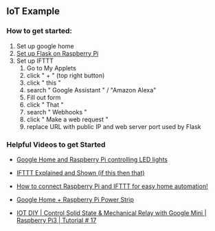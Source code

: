 ## IoT Example

### How to get started:
1. Set up google home <br />
2. [Set up Flask on Raspberry Pi](https://projects.raspberrypi.org/en/projects/python-web-server-with-flask/)<br />
3. Set up IFTTT<br />
    1. Go to My Applets
    2. click " + " (top right button)
    3. click " this "
    4. search " Google Assistant " / "Amazon Alexa"
    5. Fill out form
    6. click " That "
    7. search " Webhooks "
    8. click " Make a web request "
    9. replace URL with public IP and web server port used by Flask
	
    
    

###  Helpful Videos to get Started
* [Google Home and Raspberry Pi controlling LED lights](https://www.youtube.com/watch?v=zp-HlLbT-xA)

* [IFTTT Explained and Shown (if this then that)](https://www.youtube.com/watch?v=YV3DEmmDHdc)

* [How to connect Raspberry Pi and IFTTT for easy home automation!](https://www.youtube.com/watch?v=IML0Cg2-iko)

* [Google Home + Raspberry Pi Power Strip](http://www.instructables.com/id/Google-Home-Raspberry-Pi-Power-Strip/)

* [IOT DIY | Control Solid State & Mechanical Relay with Google Mini | Raspberry Pi3 | Tutorial # 17](https://www.youtube.com/watch?v=1Eo9NSiS3Y8)

